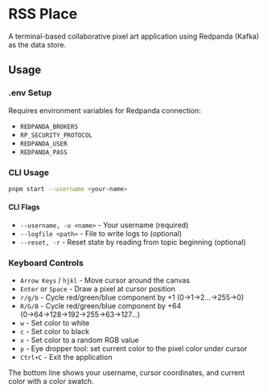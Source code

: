 # RSS Place

A terminal-based collaborative pixel art application using Redpanda (Kafka) as the data store.

## Usage

### .env Setup

Requires environment variables for Redpanda connection:
- `REDPANDA_BROKERS`
- `RP_SECURITY_PROTOCOL`
- `REDPANDA_USER`
- `REDPANDA_PASS`

### CLI Usage

```bash
pnpm start --username <your-name>
```

#### CLI Flags
- `--username, -u <name>` - Your username (required)
- `--logfile <path>` - File to write logs to (optional)
- `--reset, -r` - Reset state by reading from topic beginning (optional)

### Keyboard Controls

- `Arrow Keys` / `hjkl` - Move cursor around the canvas
- `Enter` or `Space` - Draw a pixel at cursor position
- `r/g/b` - Cycle red/green/blue component by +1 (0→1→2...→255→0)
- `R/G/B` - Cycle red/green/blue component by +64 (0→64→128→192→255→63→127...)
- `w` - Set color to white
- `c` - Set color to black
- `x` - Set color to a random RGB value
- `p` - Eye dropper tool: set current color to the pixel color under cursor 
- `Ctrl+C` - Exit the application

The bottom line shows your username, cursor coordinates, and current color with a color swatch.
